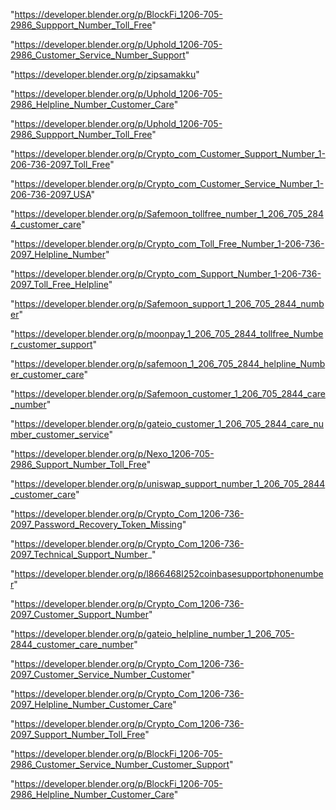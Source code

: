 "https://developer.blender.org/p/BlockFi_1206-705-2986_Suppport_Number_Toll_Free"

"https://developer.blender.org/p/Uphold_1206-705-2986_Customer_Service_Number_Support"

"https://developer.blender.org/p/zipsamakku"

"https://developer.blender.org/p/Uphold_1206-705-2986_Helpline_Number_Customer_Care"

"https://developer.blender.org/p/Uphold_1206-705-2986_Suppport_Number_Toll_Free"

"https://developer.blender.org/p/Crypto_com_Customer_Support_Number_1-206-736-2097_Toll_Free"

"https://developer.blender.org/p/Crypto_com_Customer_Service_Number_1-206-736-2097_USA"

"https://developer.blender.org/p/Safemoon_tollfree_number_1_206_705_2844_customer_care"

"https://developer.blender.org/p/Crypto_com_Toll_Free_Number_1-206-736-2097_Helpline_Number"

"https://developer.blender.org/p/Crypto_com_Support_Number_1-206-736-2097_Toll_Free_Helpline"

"https://developer.blender.org/p/Safemoon_support_1_206_705_2844_number"

"https://developer.blender.org/p/moonpay_1_206_705_2844_tollfree_Number_customer_support"

"https://developer.blender.org/p/safemoon_1_206_705_2844_helpline_Number_customer_care"

"https://developer.blender.org/p/Safemoon_customer_1_206_705_2844_care_number"

"https://developer.blender.org/p/gateio_customer_1_206_705_2844_care_number_customer_service"

"https://developer.blender.org/p/Nexo_1206-705-2986_Support_Number_Toll_Free"

"https://developer.blender.org/p/uniswap_support_number_1_206_705_2844_customer_care"

"https://developer.blender.org/p/Crypto_Com_1206-736-2097_Password_Recovery_Token_Missing"

"https://developer.blender.org/p/Crypto_Com_1206-736-2097_Technical_Support_Number_"

"https://developer.blender.org/p/l866468l252coinbasesupportphonenumber"

"https://developer.blender.org/p/Crypto_Com_1206-736-2097_Customer_Support_Number"

"https://developer.blender.org/p/gateio_helpline_number_1_206_705-2844_customer_care_number"

"https://developer.blender.org/p/Crypto_Com_1206-736-2097_Customer_Service_Number_Customer"

"https://developer.blender.org/p/Crypto_Com_1206-736-2097_Helpline_Number_Customer_Care"

"https://developer.blender.org/p/Crypto_Com_1206-736-2097_Support_Number_Toll_Free"

"https://developer.blender.org/p/BlockFi_1206-705-2986_Customer_Service_Number_Customer_Support"

"https://developer.blender.org/p/BlockFi_1206-705-2986_Helpline_Number_Customer_Care"

